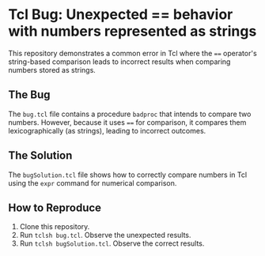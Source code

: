# Tcl Bug: Unexpected == behavior with numbers represented as strings

This repository demonstrates a common error in Tcl where the `==` operator's string-based comparison leads to incorrect results when comparing numbers stored as strings.

## The Bug

The `bug.tcl` file contains a procedure `badproc` that intends to compare two numbers. However, because it uses `==` for comparison, it compares them lexicographically (as strings), leading to incorrect outcomes.

## The Solution

The `bugSolution.tcl` file shows how to correctly compare numbers in Tcl using the `expr` command for numerical comparison.

## How to Reproduce

1.  Clone this repository.
2.  Run `tclsh bug.tcl`. Observe the unexpected results.
3.  Run `tclsh bugSolution.tcl`. Observe the correct results.